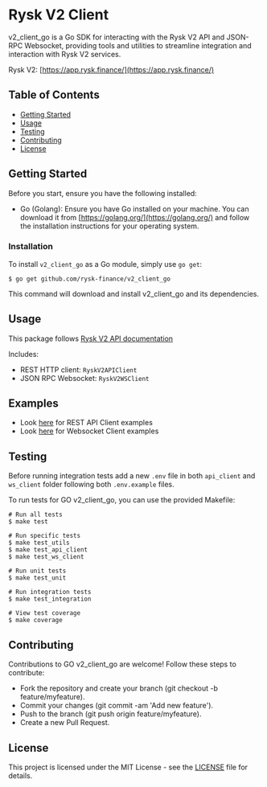 # Rysk V2 Client

v2_client_go is a Go SDK for interacting with the Rysk V2 API and JSON-RPC Websocket, providing tools and utilities to streamline integration and interaction with Rysk V2 services.

Rysk V2: [https://app.rysk.finance/](https://app.rysk.finance/)

## Table of Contents

- [Getting Started](#getting-started)
- [Usage](#usage)
- [Testing](#testing)
- [Contributing](#contributing)
- [License](#license)

## Getting Started

Before you start, ensure you have the following installed:

- Go (Golang): Ensure you have Go installed on your machine. You can download it from [https://golang.org/](https://golang.org/) and follow the installation instructions for your operating system.

### Installation

To install `v2_client_go` as a Go module, simply use `go get`:

    $ go get github.com/rysk-finance/v2_client_go
    
This command will download and install v2_client_go and its dependencies.


## Usage

This package follows [Rysk V2 API documentation](https://100x.readme.io/reference/100x-api-introduction)


Includes:
- REST HTTP client: `RyskV2APIClient` 
- JSON RPC Websocket: `RyskV2WSClient`


## Examples

- Look [here](https://github.com/rysk-finance/v2_client_go/tree/master/examples/rest) for REST API Client examples
- Look [here](https://github.com/rysk-finance/v2_client_go/tree/master/examples/websocket) for Websocket Client examples


## Testing

Before running integration tests add a new `.env` file in both `api_client` and `ws_client` folder following both `.env.example` files.

To run tests for GO v2_client_go, you can use the provided Makefile:

```
# Run all tests
$ make test

# Run specific tests
$ make test_utils
$ make test_api_client
$ make test_ws_client

# Run unit tests
$ make test_unit

# Run integration tests
$ make test_integration

# View test coverage
$ make coverage

```

## Contributing

Contributions to GO v2_client_go are welcome! Follow these steps to contribute:

- Fork the repository and create your branch (git checkout -b feature/myfeature).
- Commit your changes (git commit -am 'Add new feature').
- Push to the branch (git push origin feature/myfeature).
- Create a new Pull Request.

## License

This project is licensed under the MIT License - see the [LICENSE](LICENSE) file for details.
